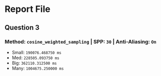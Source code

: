 # Report File
## Question 3
### Method: `cosine_weighted_sampling` | SPP: `30` | Anti-Aliasing: `On`
- Small:  `190076.468750 ms`
- Med:  `228505.093750 ms`
- Big:  `362110.312500 ms`
- Many:  `1004675.250000 ms`
